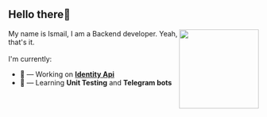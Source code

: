 <div>
	<h2>Hello there👋</h2>
	<p>
		<a href="https://github.com/anuraghazra/github-readme-stats" >
			<img align="right" height=160 src="https://github-readme-stats.vercel.app/api/top-langs/?username=schmidt-x&theme=dark&layout=compact&hide_border=true" />
		</a>
	</p>
	<p align="left">
		My name is Ismail, I am a Backend developer. Yeah, that's it.
		<br>
		<br>
		I'm currently:
		<br>
		<ul>
			<li>🔭 — Working on <a href="https://github.com/schmidt-x/IdentityApi" ><b>Identity Api</b></a></li>
			<li>🌱 — Learning <b>Unit Testing</b> and <b>Telegram bots</b></li>
		</ul>
 	</p>
</div>

<!-- maybe contacts ? -->

<!-- <p align="center">
	<a href="https://github.com/schmidt-x/IdentityApi">
		<img src="https://github-readme-stats.vercel.app/api/pin/?username=schmidt-x&repo=IdentityApi&theme=dark&hide_border=true" />
	</a>
	<br>
	This is my first project that allows you to fuck yourself and nothing more
</p> -->


<!-- 
<p align="right">
	<a href="https://github.com/DenverCoder1/github-readme-streak-stats" >
		<img height=179 src="https://github-readme-streak-stats.herokuapp.com?user=schmidt-x&theme=dark&border_radius=8&hide_border=true" />
	</a>
	<a href="https://github.com/anuraghazra/github-readme-stats" >
		<img height=179 src="https://github-readme-stats.vercel.app/api?username=schmidt-x&theme=dark&hide_border=true" />
	</a>
	<a href="https://github.com/anuraghazra/github-readme-stats" >
		<img height=179 src="https://github-readme-stats.vercel.app/api/top-langs/?username=schmidt-x&theme=dark&layout=compact&hide_border=true" />
	</a>
</p>
 -->
